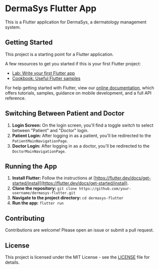 # DermaSys Flutter App

This is a Flutter application for DermaSys, a dermatology management system.

## Getting Started

This project is a starting point for a Flutter application.

A few resources to get you started if this is your first Flutter project:

- [Lab: Write your first Flutter app](https://flutter.dev/docs/get-started/codelab)
- [Cookbook: Useful Flutter samples](https://flutter.dev/docs/cookbook)

For help getting started with Flutter, view our
[online documentation](https://flutter.dev/docs), which offers tutorials,
samples, guidance on mobile development, and a full API reference.

## Switching Between Patient and Doctor

1. **Login Screen:** On the login screen, you'll find a toggle switch to select between "Patient" and "Doctor" login.
2. **Patient Login:** After logging in as a patient, you'll be redirected to the `PatientMainNavigationPage`.
3. **Doctor Login:** After logging in as a doctor, you'll be redirected to the `DoctorMainNavigationPage`.

## Running the App

1. **Install Flutter:** Follow the instructions at [https://flutter.dev/docs/get-started/install](https://flutter.dev/docs/get-started/install).
2. **Clone the repository:** `git clone https://github.com/your-username/dermasys-flutter.git`
3. **Navigate to the project directory:** `cd dermasys-flutter`
4. **Run the app:** `flutter run`

## Contributing

Contributions are welcome! Please open an issue or submit a pull request.

## License

This project is licensed under the MIT License - see the [LICENSE](LICENSE) file for details.
```

